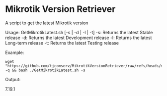 # Mikrotik Version Retriever
A script to get the latest Mikrotik version

Usage: GetMikrotikLatest.sh [-s | -d | -l | -t]
  -s: Returns the latest Stable release
  -d: Returns the latest Development release
  -l: Returns the latest Long-term release
  -t: Returns the latest Testing release

Example:
```
wget "https://github.com/tjcomserv/MikrotikVersionRetriever/raw/refs/heads/main/GetMikrotikLatest.sh" -q && bash ./GetMikrotikLatest.sh -s
```

Output:

7.19.1
